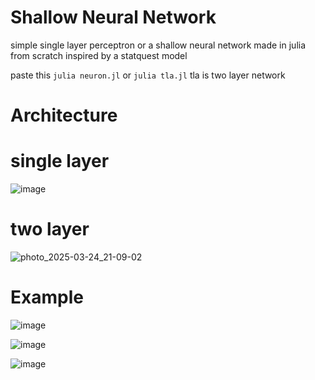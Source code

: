 # Shallow Neural Network
simple single layer perceptron or a shallow neural network made in julia from scratch inspired by a statquest model

paste this
```julia neuron.jl```
or
```julia tla.jl```
tla is two layer network
# Architecture
# single layer
![image](https://github.com/user-attachments/assets/7b9988af-eb58-40f4-8a14-6f80489b06b4)

# two layer
![photo_2025-03-24_21-09-02](https://github.com/user-attachments/assets/696c2953-a915-4767-82e3-00a63b996dc2)


# Example
![image](https://github.com/user-attachments/assets/77a10a15-e03b-4551-a304-776a9b79549c)

![image](https://github.com/user-attachments/assets/09d5b49b-fd61-400f-abec-9eee739a33bb)

![image](https://github.com/user-attachments/assets/eb70c4dd-979c-491f-a38e-dccf59eb90a8)

